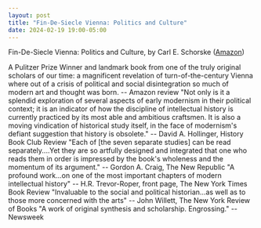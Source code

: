 ```yaml
---
layout: post
title: "Fin-De-Siecle Vienna: Politics and Culture"
date: 2024-02-19 19:00-05:00
---
```

Fin-De-Siecle Vienna: Politics and Culture, by Carl E. Schorske ([Amazon](https://www.amazon.com/Fin-Siecle-Vienna-Politics-Culture/dp/0394744780/))

A Pulitzer Prize Winner and landmark book from one of the truly original scholars of our time: a magnificent revelation of turn-of-the-century Vienna where out of a crisis of political and social disintegration so much of modern art and thought was born.
\-\- Amazon review
"Not only is it a splendid exploration of several aspects of early modernism in their political context; it is an indicator of how the discipline of intellectual history is currently practiced by its most able and ambitious craftsmen. It is also a moving vindication of historical study itself, in the face of modernism's defiant suggestion that history is obsolete."
\-\- David A\. Hollinger\, History Book Club Review
"Each of [the seven separate studies] can be read separately....Yet they are so artfully designed and integrated that one who reads them in order is impressed by the book's wholeness and the momentum of its argument."
\-\- Gordon A\. Craig\, The New Republic
"A profound work...on one of the most important chapters of modern intellectual history" -- H.R. Trevor-Roper, front page, The New York Times Book Review
"Invaluable to the social and political historian...as well as to those more concerned with the arts" -- John Willett, The New York Review of Books
"A work of original synthesis and scholarship. Engrossing."
\-\- Newsweek
